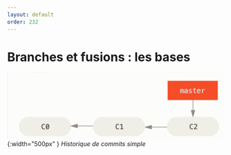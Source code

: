 ```yaml
---
layout: default
order: 232
---
```


# Branches et fusions : les bases

![Historique de commits simple](./images/Historique%20de%20commits%20simple.png){:width="500px" }
*Historique de commits simple*


<!-- new slide -->